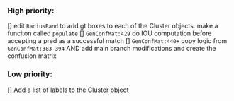 ### High priority:
[] edit `RadiusBand` to add gt boxes to each of the Cluster objects. make a funciton called `populate`
[] `GenConfMat:429` do IOU computation before accepting a pred as a successful match
[] `GenConfMat:440+` copy logic from `GenConfMat:383-394` AND add main branch modifications and create the confusion matrix

### Low priority:
[] Add a list of labels to the Cluster object